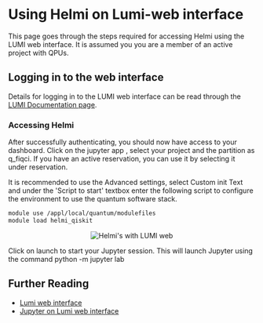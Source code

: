 # Using Helmi on Lumi-web interface

This page goes through the steps required for accessing Helmi using the LUMI web interface. It is assumed you you are a member of an active project with QPUs.

## Logging in to the web interface

Details for logging in to the LUMI web interface can be read through the [LUMI Documentation page](https://docs.lumi-supercomputer.eu/firststeps/loggingin-webui/).

### Accessing Helmi

After successfully authenticating, you should now have access to your dashboard. Click on the jupyter app
, select your project and the partition as q_fiqci. If you have an active reservation, you can use it by selecting it under reservation.

It is recommended to use the Advanced settings, select Custom init Text and under the 'Script to start' textbox enter the following script to configure the environment to use the quantum software stack.

```bash
module use /appl/local/quantum/modulefiles
module load helmi_qiskit
```

<p align="center">
    <img src="../../../../img/helmi_with_lumi_web.png" alt="Helmi's with LUMI web">
</p>


Click on launch to start your Jupyter session. This will launch Jupyter using the command python -m jupyter lab

## Further Reading
* [Lumi web interface](https://docs.lumi-supercomputer.eu/runjobs/webui/)
* [Jupyter on Lumi web interface](https://docs.lumi-supercomputer.eu/runjobs/webui/jupyter/)
